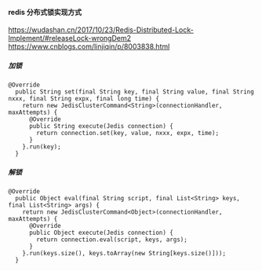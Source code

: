 #### redis 分布式锁实现方式
https://wudashan.cn/2017/10/23/Redis-Distributed-Lock-Implement/#releaseLock-wrongDem2
https://www.cnblogs.com/linjiqin/p/8003838.html

##### 加锁
```
@Override
  public String set(final String key, final String value, final String nxxx, final String expx, final long time) {
    return new JedisClusterCommand<String>(connectionHandler, maxAttempts) {
      @Override
      public String execute(Jedis connection) {
        return connection.set(key, value, nxxx, expx, time);
      }
    }.run(key);
  }
```
##### 解锁
```
@Override
  public Object eval(final String script, final List<String> keys, final List<String> args) {
    return new JedisClusterCommand<Object>(connectionHandler, maxAttempts) {
      @Override
      public Object execute(Jedis connection) {
        return connection.eval(script, keys, args);
      }
    }.run(keys.size(), keys.toArray(new String[keys.size()]));
  }
```
